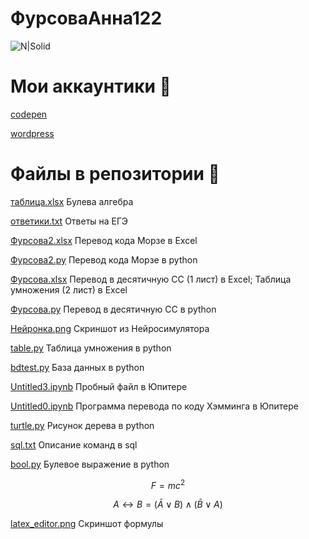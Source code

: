 # ФурсоваАнна122
![N|Solid](https://upload.wikimedia.org/wikipedia/ru/thumb/b/b6/Alvin_and_the_Chipmunks.jpg/274px-Alvin_and_the_Chipmunks.jpg)
# Мои аккаунтики 🚗
[codepen](https://codepen.io/afursovaa)


[wordpress](https://pasyanscom.wordpress.com/)
# Файлы в репозитории 🚗


[таблица.xlsx](https://github.com/afursovaa/itworks/blob/main/%D1%82%D0%B0%D0%B1%D0%BB%D0%B8%D1%86%D0%B0.xlsx) Булева алгебра


[ответики.txt](https://github.com/afursovaa/itworks/blob/main/%D0%BE%D1%82%D0%B2%D0%B5%D1%82%D0%B8%D0%BA%D0%B8.txt) Ответы на ЕГЭ


[Фурсова2.xlsx](https://github.com/afursovaa/itworks/blob/main/%D0%A4%D1%83%D1%80%D1%81%D0%BE%D0%B2%D0%B02.xlsx)  Перевод кода Морзе в Excel


[Фурсова2.py](https://github.com/afursovaa/itworks/blob/main/%D0%A4%D1%83%D1%80%D1%81%D0%BE%D0%B2%D0%B02.py) Перевод кода Морзе в python


[Фурсова.xlsx](https://github.com/afursovaa/itworks/blob/main/%D0%A4%D1%83%D1%80%D1%81%D0%BE%D0%B2%D0%B0.xlsx) Перевод в десятичную СС (1 лист) в Excel; Таблица умножения (2 лист) в Excel


[Фурсова.py](https://github.com/afursovaa/itworks/blob/main/%D0%A4%D1%83%D1%80%D1%81%D0%BE%D0%B2%D0%B0.py) Перевод в десятичную СС в python


[Нейронка.png](https://github.com/afursovaa/itworks/blob/main/%D0%9D%D0%B5%D0%B9%D1%80%D0%BE%D0%BD%D0%BA%D0%B0.png) Скриншот из Нейросимулятора


[table.py](https://github.com/afursovaa/itworks/blob/main/table.py) Таблица умножения в python


[bdtest.py](https://github.com/afursovaa/itworks/blob/main/bdtest.py) База данных в python


[Untitled3.ipynb](https://github.com/afursovaa/itworks/blob/main/Untitled3.ipynb) Пробный файл в Юпитере


[Untitled0.ipynb](https://github.com/afursovaa/itworks/blob/main/Untitled0.ipynb) Программа перевода по коду Хэмминга в Юпитере


[turtle.py](https://github.com/afursovaa/itworks/tree/main/turtle) Рисунок дерева в python


[sql.txt](https://github.com/afursovaa/itworks/blob/main/sql.txt) Описание команд в sql


[bool.py](https://github.com/afursovaa/itworks/blob/main/bool.py)   Булевое выражение в python


$$ F=mc^2 $$


$$ A\leftrightarrow B=(\bar{A} {\vee } B)\wedge (\bar{B} \vee A) $$



[latex_editor.png](https://github.com/afursovaa/itworks/blob/main/latex_editor.png) Скриншот формулы
